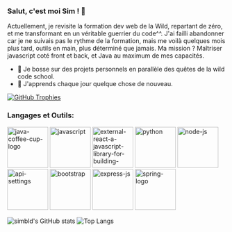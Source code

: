 ### Salut, c'est moi Sim ! 👋

Actuellement, je revisite la formation dev web de la Wild, repartant de zéro, 
et me transformant en un véritable guerrier du code^^. 
J'ai failli abandonner car je ne suivais pas le rythme de la formation, 
mais me voilà quelques mois plus tard, outils en main, plus déterminé que jamais. 
Ma mission ? Maîtriser javascript coté front et back, et Java au maximum de mes capacités.

- 🔭 Je bosse sur des projets personnels en parallèle des quêtes de la wild code school.
- 🌱 J'apprends chaque jour quelque chose de nouveau.

[![GitHub Trophies](https://github-profile-trophy.vercel.app/?username=simbld&no-frame=true&no-bg=true&theme=darkhub&row=1&column=6&margin-w=50&margin-h=50)](https://github.com/ryo-ma/github-profile-trophy)


### Langages et Outils:

<img width="94" height="94" src="https://img.icons8.com/3d-fluency/94/java-coffee-cup-logo.png" alt="java-coffee-cup-logo"/> <img width="94" height="94" src="https://img.icons8.com/arcade/94/javascript.png" alt="javascript"/> <img width="94" height="94" src="https://img.icons8.com/external-tal-revivo-shadow-tal-revivo/94/external-react-a-javascript-library-for-building-user-interfaces-logo-shadow-tal-revivo.png" alt="external-react-a-javascript-library-for-building-user-interfaces-logo-shadow-tal-revivo"/> <img width="94" height="94" src="https://img.icons8.com/3d-fluency/94/python.png" alt="python"/> <img width="94" height="94" src="https://img.icons8.com/fluency/94/node-js.png" alt="node-js"/> <img width="94" height="94" src="https://img.icons8.com/ios-filled/94/api-settings.png" alt="api-settings"/> <img width="94" height="94" src="https://img.icons8.com/plasticine/94/bootstrap.png" alt="bootstrap"/> <img width="94" height="94" src="https://img.icons8.com/officel/94/express-js.png" alt="express-js"/> <img width="94" height="94" src="https://img.icons8.com/office/94/spring-logo.png" alt="spring-logo"/>


![simbld's GitHub stats](https://github-readme-stats.vercel.app/api?username=simbld&show_icons=true&theme=radical)      ![Top Langs](https://github-readme-stats.vercel.app/api/top-langs/?username=simbld&layout=compact&theme=radical)
